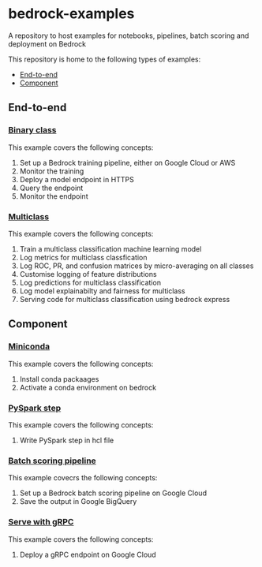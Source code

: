 # bedrock-examples
A repository to host examples for notebooks, pipelines, batch scoring and deployment on Bedrock

This repository is home to the following types of examples:
* [End-to-end](#end-to-end)
* [Component](#component)

## End-to-end

### [Binary class](./binary_class)
This example covers the following concepts:
1. Set up a Bedrock training pipeline, either on Google Cloud or AWS
2. Monitor the training
3. Deploy a model endpoint in HTTPS
4. Query the endpoint
5. Monitor the endpoint

### [Multiclass](./multiclass)
This example covers the following concepts:
1. Train a multiclass classification machine learning model
2. Log metrics for multiclass classfication
3. Log ROC, PR, and confusion matrices by micro-averaging on all classes
4. Customise logging of feature distributions
5. Log predictions for multiclass classification
6. Log model explainabilty and fairness for multiclass
7. Serving code for multiclass classification using bedrock express


## Component

### [Miniconda](./miniconda)
This example covers the following concepts:
1. Install conda packaages
2. Activate a conda environment on bedrock

### [PySpark step](./pyspark_turnstile)
This example covers the following concepts:
1. Write PySpark step in hcl file

### [Batch scoring pipeline](./batch_score)
This example covecrs the following concepts:
1. Set up a Bedrock batch scoring pipeline on Google Cloud
2. Save the output in Google BigQuery

### [Serve with gRPC](./grpc_serve)
This example covers the following concepts:
1. Deploy a gRPC endpoint on Google Cloud
